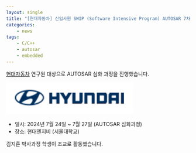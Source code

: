 ```yaml
---
layout: single
title: "[현대자동차] 신입사원 SWIP (Software Intensive Program) AUTOSAR 7차수 과정"
categories: 
    - news
tags: 
    - C/C++
    - autosar
    - embedded
---
```


[현대자동차](https://www.hyundai.com/) 연구원 대상으로 AUTOSAR 심화 과정을 진행했습니다. 

![hyundai logo](/assets/img/post/hyundai_logo.png)

- 일시: 2024년 7월 24일 ~ 7월 27일 (AUTOSAR 심화과정)
- 장소: 현대엔지비 (서울대학교)

김지훈 박사과정 학생이 조교로 활동했습니다.
